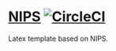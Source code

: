 # [NIPS](https://15-137112324-gh.circle-artifacts.com/0/tmp/artifacts/main.pdf) [![CircleCI](https://circleci.com/gh/ArmageddonKnight/NIPS/tree/master.svg?style=svg)](https://circleci.com/gh/ArmageddonKnight/NIPS/tree/master)

Latex template based on NIPS.
